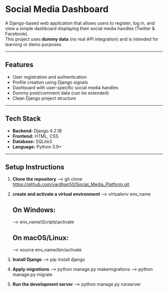 # Social Media Dashboard

A Django-based web application that allows users to register, log in, and view a simple dashboard displaying their social media handles (Twitter & Facebook).  
This project uses **dummy data** (no real API integration) and is intended for learning or demo purposes.

---

## Features

- User registration and authentication
- Profile creation using Django signals
- Dashboard with user-specific social media handles
- Dummy post/comment data (can be extended)
- Clean Django project structure

---

## Tech Stack

- **Backend:** Django 4.2.18
- **Frontend:** HTML, CSS
- **Database:** SQLite3
- **Language:** Python 3.9+

---


## Setup Instructions

1. **Clone the repository**
   --> git clone https://github.com/vardhan50/Social_Media_Platform.git

2. **create and activate a virtual environment**
    --> virtualenv env_name
    ## On Windows:
    --> env_name\Scripts\activate
    ## On macOS/Linux:
    --> source env_name/bin/activate

3. **Install Django**
     --> pip install django

4. **Apply migrations**
    --> python manage.py makemigrations
    --> python manage.py migrate

5. **Run the development server**
    --> python manage.py runserver

   

